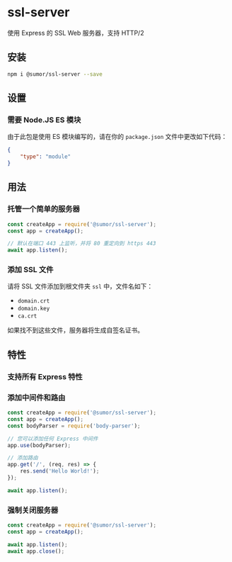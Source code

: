 # ssl-server
使用 Express 的 SSL Web 服务器，支持 HTTP/2

## 安装
```bash
npm i @sumor/ssl-server --save
```

## 设置

### 需要 Node.JS ES 模块
由于此包是使用 ES 模块编写的，请在你的 ```package.json``` 文件中更改如下代码：
```json
{
    "type": "module"
}
```

## 用法

### 托管一个简单的服务器

```javascript
const createApp = require('@sumor/ssl-server');
const app = createApp();

// 默认在端口 443 上监听，并将 80 重定向到 https 443
await app.listen();
```


### 添加 SSL 文件
请将 SSL 文件添加到根文件夹 ```ssl``` 中，文件名如下：
- ```domain.crt```
- ```domain.key```
- ```ca.crt```

如果找不到这些文件，服务器将生成自签名证书。

## 特性

### 支持所有 Express 特性

### 添加中间件和路由

```javascript
const createApp = require('@sumor/ssl-server');
const app = createApp();
const bodyParser = require('body-parser');

// 您可以添加任何 Express 中间件
app.use(bodyParser);

// 添加路由
app.get('/', (req, res) => {
    res.send('Hello World!');
});

await app.listen();
```

### 强制关闭服务器

```javascript
const createApp = require('@sumor/ssl-server');
const app = createApp();

await app.listen();
await app.close();
```
